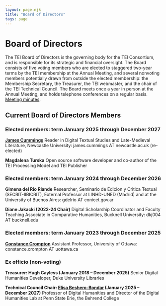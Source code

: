 ```yaml
---
layout: page.njk
title: "Board of Directors"
tags: page
---
```

# Board of Directors

The TEI Board of Directors is the governing body for the TEI Consortium, and is responsible for its strategic and financial oversight. The Board consists of five voting members who are elected to staggered two-year terms by the TEI membership at the Annual Meeting, and several nonvoting members potentially drawn from outside the elected membership: the Membership Secretary, the Treasurer, the TEI webmaster, and the chair of the TEI Technical Council. The Board meets once a year in person at the Annual Meeting, and holds telephone conferences on a regular basis. [Meeting minutes](/activities/board/ "meeting minutes").

## Current Board of Directors Members

### Elected members: term January 2025 through December 2027

**[James Cummings](https://www.ncl.ac.uk/elll/staff/profile/jamescummings.html)**
Reader in Digital Textual Studies and Late-Medieval Literature, Newcastle University: james.cummings AT newcastle.ac.uk
(re-elected)

**Magdalena Turska**
Open source software developer and co-author of the TEI Processing Model and TEI Publisher

### Elected members: term January 2024 through December 2026

**Gimena del Rio Riande**
Researcher, Seminario de Edicion y Critica Textual (SECRIT-IIBICRIT), External Professor at LINHD-UNED (Madrid) and at the University of Buenos Aires: gdelrio AT conicet.gov.ar

**Diane Jakacki (2022-24 Chair)**
Digital Scholarship Coordinator and Faculty Teaching Associate in Comparative Humanities, Bucknell University: dkj004 AT bucknell.edu

### Elected members: term January 2023 through December 2025

**[Constance Crompton](https://uniweb.uottawa.ca/members/3039)**
Assistant Professor, University of Ottawa: constance.crompton AT uottawa.ca

### Ex officio (non-voting)

**Treasurer: Hugh Cayless (January 2018 – December 2025)**
Senior Digital Humanities Developer, Duke University Libraries

**Technical Council Chair: [Elisa Beshero-Bondar](https://newtfire.org) (January 2025 – December 2027)**
Professor of Digital Humanities and Director of the Digital Humanities Lab at Penn State Erie, the Behrend College
